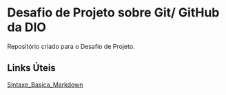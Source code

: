 # Desafio de Projeto sobre Git/ GitHub da DIO
Repositório criado para o Desafio de Projeto.

## Links Úteis 
[Sintaxe_Basica_Markdown](https://www.markdownguide.org/basic-syntax/)
